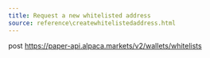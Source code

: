 ```yaml
---
title: Request a new whitelisted address
source: reference\createwhitelistedaddress.html
---
```


post https://paper-api.alpaca.markets/v2/wallets/whitelists
